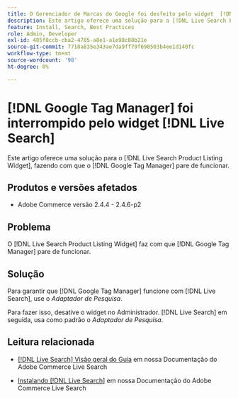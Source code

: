 ```yaml
---
title: O Gerenciador de Marcas do Google foi desfeito pelo widget  [!DNL Live Search]
description: Este artigo oferece uma solução para a [!DNL Live Search Product Listing Widget] causa [!DNL Google Tag Manager] parar de funcionar.
feature: Install, Search, Best Practices
role: Admin, Developer
exl-id: 485f8ccb-cba2-4785-a8e1-a1e98c88b21e
source-git-commit: 7718a835e343ae7da9ff79f690503b4ee1d140fc
workflow-type: tm+mt
source-wordcount: '98'
ht-degree: 0%

---
```


# [!DNL Google Tag Manager] foi interrompido pelo widget [!DNL Live Search]

Este artigo oferece uma solução para o [!DNL Live Search Product Listing Widget], fazendo com que o [!DNL Google Tag Manager] pare de funcionar.

## Produtos e versões afetados

* Adobe Commerce versão 2.4.4 - 2.4.6-p2

## Problema

O [!DNL Live Search Product Listing Widget] faz com que [!DNL Google Tag Manager] pare de funcionar.

## Solução

Para garantir que [!DNL Google Tag Manager] funcione com [!DNL Live Search], use o *Adaptador de Pesquisa*.

Para fazer isso, desative o widget no Administrador. [!DNL Live Search] em seguida, usa como padrão o *Adaptador de Pesquisa*.

## Leitura relacionada

* [[!DNL Live Search] Visão geral do Guia](https://experienceleague.adobe.com/docs/commerce-merchant-services/live-search/guide-overview.html?lang=pt-BR) em nossa Documentação do Adobe Commerce Live Search

* [Instalando [!DNL Live Search]](https://experienceleague.adobe.com/docs/commerce-merchant-services/live-search/onboard/install.html?lang=pt-BR) em nossa Documentação do Adobe Commerce Live Search
